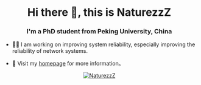 <h1 align="center">Hi there 👋, this is NaturezzZ</h1>
<h3 align="center">I'm a PhD student from Peking University, China</h3>

- 👨‍💻 I am working on improving system reliability, especially improving the reliability of network systems.

- 🔗 Visit my [homepage](https://www.zhengnq.com/) for more information。

<p align="center"> <a href="https://github.com/ryo-ma/github-profile-trophy"><img src="https://github-profile-trophy.vercel.app/?username=NaturezzZ&column=8&rank=-B,-C" alt="NaturezzZ" /></a> </p>
